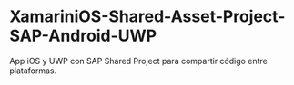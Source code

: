 # XamariniOS-Shared-Asset-Project-SAP-Android-UWP
App iOS y UWP con SAP Shared Project para compartir código entre plataformas.
